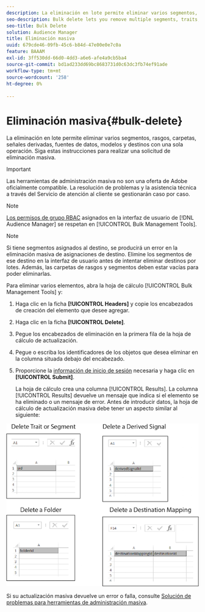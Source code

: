 ```yaml
---
description: La eliminación en lote permite eliminar varios segmentos, rasgos, carpetas, señales derivadas, fuentes de datos, modelos y destinos con una sola operación. Siga estas instrucciones para realizar una solicitud de eliminación masiva.
seo-description: Bulk delete lets you remove multiple segments, traits, folders, derived signals, data sources, models, and destinations with a single operation. Follow these instructions to make a bulk delete request.
seo-title: Bulk Delete
solution: Audience Manager
title: Eliminación masiva
uuid: 679cde46-09fb-45c6-b84d-47e00e0e7c0a
feature: BAAAM
exl-id: 3ff530dd-66d0-4dd3-a6e6-afe4a9cb5ba4
source-git-commit: bd1ad233dd69bc8683731d0c63dc3fb74ef91ade
workflow-type: tm+mt
source-wordcount: '258'
ht-degree: 0%

---
```


# Eliminación masiva{#bulk-delete}

La eliminación en lote permite eliminar varios segmentos, rasgos, carpetas, señales derivadas, fuentes de datos, modelos y destinos con una sola operación. Siga estas instrucciones para realizar una solicitud de eliminación masiva.

>[!IMPORTANT]
>
>Las herramientas de administración masiva no son una oferta de Adobe oficialmente compatible. La resolución de problemas y la asistencia técnica a través del Servicio de atención al cliente se gestionarán caso por caso.

<!-- 

<p>t_bulk_delete.xml </p>

 -->

>[!NOTE]
>
>[Los permisos de grupo RBAC](../../features/administration/administration-overview.md) asignados en la interfaz de usuario de [!DNL Audience Manager] se respetan en [!UICONTROL Bulk Management Tools].

>[!NOTE]
>
>Si tiene segmentos asignados al destino, se producirá un error en la eliminación masiva de asignaciones de destino. Elimine los segmentos de ese destino en la interfaz de usuario antes de intentar eliminar destinos por lotes. Además, las carpetas de rasgos y segmentos deben estar vacías para poder eliminarlas.

Para eliminar varios elementos, abra la hoja de cálculo [!UICONTROL Bulk Management Tools] y:

1. Haga clic en la ficha **[!UICONTROL Headers]** y copie los encabezados de creación del elemento que desee agregar.
2. Haga clic en la ficha **[!UICONTROL Delete]**.
3. Pegue los encabezados de eliminación en la primera fila de la hoja de cálculo de actualización.
4. Pegue o escriba los identificadores de los objetos que desea eliminar en la columna situada debajo del encabezado.
5. Proporcione la [información de inicio de sesión](../../reference/bulk-management-tools/bulk-management-intro.md#auth-reqs) necesaria y haga clic en **[!UICONTROL Submit]**.

   La hoja de cálculo crea una columna [!UICONTROL Results]. La columna [!UICONTROL Results] devuelve un mensaje que indica si el elemento se ha eliminado o un mensaje de error.
Antes de introducir datos, la hoja de cálculo de actualización masiva debe tener un aspecto similar al siguiente:

![](assets/delete.png)

Si su actualización masiva devuelve un error o falla, consulte [Solución de problemas para herramientas de administración masiva](../../reference/bulk-management-tools/bulk-troubleshooting.md).
